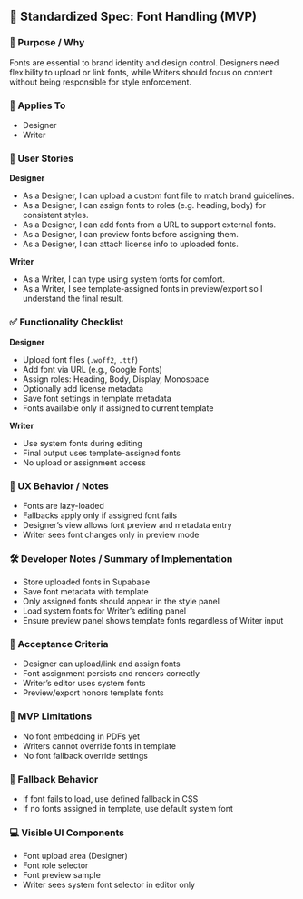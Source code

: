 ## 📝 Standardized Spec: Font Handling (MVP)

### 📌 Purpose / Why
Fonts are essential to brand identity and design control. Designers need flexibility to upload or link fonts, while Writers should focus on content without being responsible for style enforcement.

### 👥 Applies To
- Designer
- Writer

### 🧾 User Stories

**Designer**
- As a Designer, I can upload a custom font file to match brand guidelines.
- As a Designer, I can assign fonts to roles (e.g. heading, body) for consistent styles.
- As a Designer, I can add fonts from a URL to support external fonts.
- As a Designer, I can preview fonts before assigning them.
- As a Designer, I can attach license info to uploaded fonts.

**Writer**
- As a Writer, I can type using system fonts for comfort.
- As a Writer, I see template-assigned fonts in preview/export so I understand the final result.

### ✅ Functionality Checklist

**Designer**
- Upload font files (`.woff2`, `.ttf`)
- Add font via URL (e.g., Google Fonts)
- Assign roles: Heading, Body, Display, Monospace
- Optionally add license metadata
- Save font settings in template metadata
- Fonts available only if assigned to current template

**Writer**
- Use system fonts during editing
- Final output uses template-assigned fonts
- No upload or assignment access

### 🎨 UX Behavior / Notes
- Fonts are lazy-loaded
- Fallbacks apply only if assigned font fails
- Designer’s view allows font preview and metadata entry
- Writer sees font changes only in preview mode

### 🛠 Developer Notes / Summary of Implementation
- Store uploaded fonts in Supabase
- Save font metadata with template
- Only assigned fonts should appear in the style panel
- Load system fonts for Writer’s editing panel
- Ensure preview panel shows template fonts regardless of Writer input

### 🎯 Acceptance Criteria
- Designer can upload/link and assign fonts
- Font assignment persists and renders correctly
- Writer’s editor uses system fonts
- Preview/export honors template fonts

### 🚫 MVP Limitations
- No font embedding in PDFs yet
- Writers cannot override fonts in template
- No font fallback override settings

### 🔁 Fallback Behavior
- If font fails to load, use defined fallback in CSS
- If no fonts assigned in template, use default system font

### 💻 Visible UI Components
- Font upload area (Designer)
- Font role selector
- Font preview sample
- Writer sees system font selector in editor only